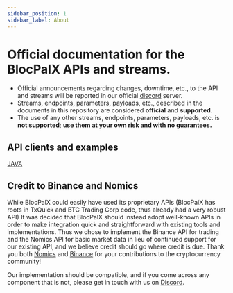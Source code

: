 ```yaml
---
sidebar_position: 1
sidebar_label: About
---
```


# Official documentation for the BlocPalX APIs and streams.
* Official announcements regarding changes, downtime, etc., to the API and streams will be reported in our official [discord](https://discord.gg/tvcTwPT9Bt) server.
* Streams, endpoints, parameters, payloads, etc., described in the documents in this repository are considered **official** and **supported**.
* The use of any other streams, endpoints, parameters, payloads, etc. is **not supported**; **use them at your own risk and with no guarantees.**


API clients and examples 
------------
[JAVA](https://gitlab.com/txquick/txquick-api-java-client)

## Credit to Binance and Nomics

While BlocPalX could easily have used its proprietary APIs (BlocPalX has roots in TxQuick and BTC Trading Corp code, thus already had a very robust
API) It was decided that BlocPalX should instead adopt well-known APIs in order to make integration quick and straightforward with existing
tools and implementations. Thus we chose to implement the Binance API for trading and the Nomics API for basic market data in lieu of continued
support for our existing API, and we believe credit should go where credit is due. Thank you both [Nomics](https://nomics.com/) and [Binance](https://binance.com) for your contributions to the cryptocurrency community!

Our implementation should be compatible, and if you come across any component that is not, please get in touch with us on [Discord](https://discord.gg/tvcTwPT9Bt).


